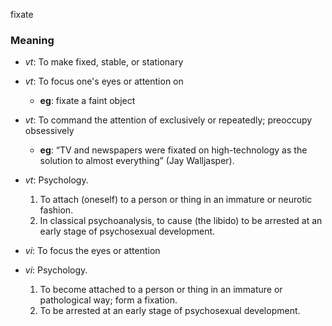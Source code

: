 fixate
### Meaning
+ _vt_: To make fixed, stable, or stationary
+ _vt_: To focus one's eyes or attention on
    + __eg__: fixate a faint object
+ _vt_: To command the attention of exclusively or repeatedly; preoccupy obsessively
    + __eg__: “TV and newspapers were fixated on high-technology as the solution to almost everything” (Jay Walljasper).
+ _vt_: Psychology. 
   1. To attach (oneself) to a person or thing in an immature or neurotic fashion.
   2. In classical psychoanalysis, to cause (the libido) to be arrested at an early stage of psychosexual development.

+ _vi_: To focus the eyes or attention
+ _vi_: Psychology. 
   1. To become attached to a person or thing in an immature or pathological way; form a fixation.
   2. To be arrested at an early stage of psychosexual development.
